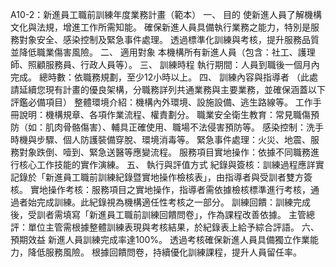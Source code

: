 A10-2：新進員工職前訓練年度業務計畫（範本）
一、 目的
使新進人員了解機構文化與法規，增進工作所需知能。
確保新進人員具備執行業務之能力，特別是服務對象安全、感染控制及緊急事件處理。
透過標準化訓練與考核，提升服務品質並降低職業傷害風險。
二、 適用對象
本機構所有新進人員（包含：社工、護理師、照顧服務員、行政人員等）。
三、 訓練時程
執行期間：人員到職後一個月內完成。
總時數：依職務規劃，至少12小時以上。
四、 訓練內容與指導者
（此處請延續您現有計畫的優良架構，分職務詳列共通業務與主要業務，並確保涵蓋以下評鑑必備項目）
整體環境介紹：機構內外環境、設施設備、逃生路線等。
工作手冊說明：機構規章、各項作業流程、權責劃分。
職業安全衛生教育：常見職傷預防（如：肌肉骨骼傷害）、輔具正確使用、職場不法侵害預防等。
感染控制：洗手時機與步驟、個人防護裝備穿脫、環境消毒等。
緊急事件處理：火災、地震、服務對象跌倒、噎到、緊急送醫等應變流程。
服務項目實地操作：依據不同職務進行核心工作技能的實作演練。
五、 執行與評值方式
紀錄與簽核：訓練過程應詳實記錄於「新進員工職前訓練紀錄暨實地操作檢核表」，由指導者與受訓者雙方簽核。
實地操作考核：服務項目之實地操作，指導者需依據檢核標準進行考核，通過者始完成訓練。此紀錄視為機構適任性考核之一部分。
訓練回饋：訓練完成後，受訓者需填寫「新進員工職前訓練回饋問卷」，作為課程改善依據。
主管總評：單位主管需根據整體訓練表現與考核結果，於紀錄表上給予綜合評語。
六、 預期效益
新進人員訓練完成率達100%。
透過考核確保新進人員具備獨立作業能力，降低服務風險。
根據回饋問卷，持續優化訓練課程，提升人員留任率。